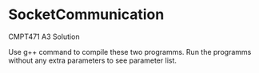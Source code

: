 # SocketCommunication
CMPT471 A3 Solution

Use g++ command to compile these two programms.
Run the programms without any extra parameters to see parameter list.
